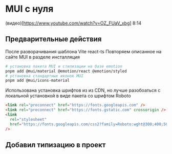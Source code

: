 # MUI c нуля

(видео)[https://www.youtube.com/watch?v=OZ_FUaV_xbg] 8:14

## Предварительные действия

После разворачивания шаблона Vite react-ts
Повторяем описанное на сайте MUI в разделе инсталляция

```bash
# установка пакета MUI и стилизации на базе emotion
pnpm add @mui/material @emotion/react @emotion/styled
# установка стандартных иконок MUI
pnpm add @mui/icons-material
```

Использована установка шрифтов из из CDN, но лучше разобоаться с локальной установкой в виде пакета со шрифтом Roboto

```html
<link rel="preconnect" href="https://fonts.googleapis.com" />
<link rel="preconnect" href="https://fonts.gstatic.com" crossorigin />
<link
  rel="stylesheet"
  href="https://fonts.googleapis.com/css2?family=Roboto:wght@300;400;500;700&display=swap"
/>
```

## Добавил типизацию в проект
